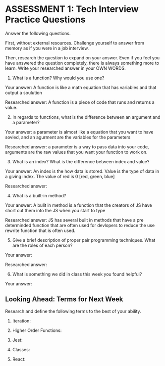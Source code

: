 # ASSESSMENT 1: Tech Interview Practice Questions
Answer the following questions.

First, without external resources. Challenge yourself to answer from memory as if you were in a job interview.

Then, research the question to expand on your answer. Even if you feel you have answered the question completely, there is always something more to learn. Write your researched answer in your OWN WORDS.

1. What is a function? Why would you use one?

  Your answer: A function is like a math equation that has variables and that output a soulution 

  Researched answer: A function is a piece of code that runs and returns a value.



2. In regards to functions, what is the difference between an argument and a parameter?

  Your answer: a parameter is almost like a equation that you want to have sovled, and an agurment are the variables for the parameters

  Researched answer: a parameter is a way to pass data into your code, arguments are the raw values that you want your function to work on.



3. What is an index? What is the difference between index and value?

  Your answer: An index is the how data is stored.  Value is the type of data in a giving index.  The value of red is 0 [red, green, blue] 

  Researched answer: 



4. What is a built-in method?

  Your answer: A bulit in method is a function that the creators of JS have short cut them into the JS when you start to type

  Researched answer: JS has several built in methods that have a pre determinded function that are often used for devlopers to reduce the use rewrite function that is often used.



5. Give a brief description of proper pair programming techniques. What are the roles of each person?

  Your answer:

  Researched answer:



6. What is something we did in class this week you found helpful?  

  Your answer:



## Looking Ahead: Terms for Next Week

Research and define the following terms to the best of your ability.

1. Iteration:

2. Higher Order Functions:

3. Jest:

4. Classes:

5. React:
